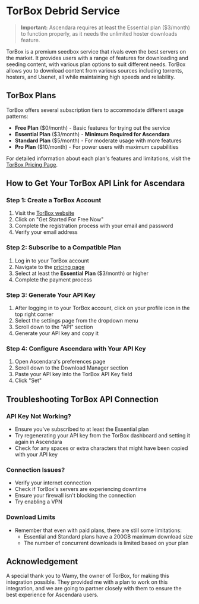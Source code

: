 # TorBox Debrid Service

> **Important:** Ascendara requires at least the Essential plan ($3/month) to function properly, as it needs the unlimited hoster downloads feature.

TorBox is a premium seedbox service that rivals even the best servers on the market. It provides users with a range of features for downloading and seeding content, with various plan options to suit different needs. TorBox allows you to download content from various sources including torrents, hosters, and Usenet, all while maintaining high speeds and reliability.

## TorBox Plans

TorBox offers several subscription tiers to accommodate different usage patterns:

- **Free Plan** ($0/month) - Basic features for trying out the service
- **Essential Plan** ($3/month) - **Minimum Required for Ascendara**
- **Standard Plan** ($5/month) - For moderate usage with more features
- **Pro Plan** ($10/month) - For power users with maximum capabilities


For detailed information about each plan's features and limitations, visit the [TorBox Pricing Page](https://torbox.app/pricing).

## How to Get Your TorBox API Link for Ascendara

### Step 1: Create a TorBox Account

1. Visit the [TorBox website](https://torbox.app)
2. Click on "Get Started For Free Now"
3. Complete the registration process with your email and password
4. Verify your email address

### Step 2: Subscribe to a Compatible Plan

1. Log in to your TorBox account
2. Navigate to the [pricing page](https://torbox.app/pricing)
3. Select at least the **Essential Plan** ($3/month) or higher
4. Complete the payment process

### Step 3: Generate Your API Key

1. After logging in to your TorBox account, click on your profile icon in the top right corner
2. Select the settings page from the dropdown menu
3. Scroll down to the "API" section
4. Generate your API key and copy it

### Step 4: Configure Ascendara with Your API Key

1. Open Ascendara's preferences page
2. Scroll down to the Download Manager section
3. Paste your API key into the TorBox API Key field
4. Click "Set"

## Troubleshooting TorBox API Connection

### API Key Not Working?

- Ensure you've subscribed to at least the Essential plan
- Try regenerating your API key from the TorBox dashboard and setting it again in Ascendara
- Check for any spaces or extra characters that might have been copied with your API key

### Connection Issues?

- Verify your internet connection
- Check if TorBox's servers are experiencing downtime
- Ensure your firewall isn't blocking the connection
- Try enabling a VPN

### Download Limits

- Remember that even with paid plans, there are still some limitations:
  - Essential and Standard plans have a 200GB maximum download size
  - The number of concurrent downloads is limited based on your plan

## Acknowledgement

A special thank you to Wamy, the owner of TorBox, for making this integration possible. They provided me with a plan to work on this integration, and we are going to partner closely with them to ensure the best experience for Ascendara users.